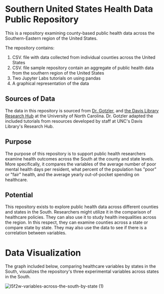 # Southern United States Health Data Public Repository
This is a repository examining county-based public health data across the Southern-Eastern region of the United States. 

The repository contains:
1. CSV. file with data collected from individual counties across the United States
2. CSV. file sample repository contain an aggregate of public health data from the southern region of the United States
3. Two Jupyter Labs tutorials on using pandas
4. A graphical representation of the data

## Sources of Data
The data in this repository is sourced from [Dr. Gotzler](https://englishcomplit.unc.edu/faculty-directory/steven-gotzler/), and [the Davis Library Research Hub](https://library.unc.edu/data/) at the University of North Carolina. Dr. Gotzler adapted the included tutorials from resources developed by staff at UNC's Davis Library's Research Hub. 

## Purpose 
The purpose of this repository is to support public health researchers examine health outcomes across the South at the county and state levels. More specifically, it compares the variables of the average number of poor mental health days per resident, what percent of the population has "poor" or "fair" health, and the average yearly out-of-pocket spending on healthcare. 

## Potential 
This repository exists to explore public health data across different counties and states in the South. Researchers might utilize it in the comparison of healthcare policies. They can also use it to study health inequalities across the region. In this respect, they can examine counties across a state or compare state by state. They may also use the data to see if there is a correlation between variables. 

# Data Visualization
The graph included below, comparing healthcare variables by states in the South, visualizes the repository's three experimental variables across states in the South.

![I5f2w-variables-across-the-south-by-state (1)](https://user-images.githubusercontent.com/116900517/202931977-4df21ac6-696c-4238-a756-15550d793d66.png)
